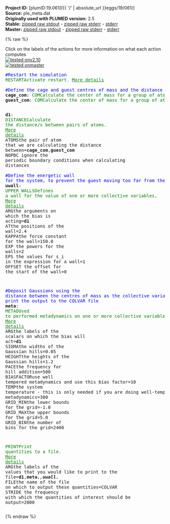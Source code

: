 **Project ID:** [plumID:19.061]({{ '/' | absolute_url }}eggs/19/061/)  
**Source:** ple_meta.dat  
**Originally used with PLUMED version:** 2.5  
**Stable:** [zipped raw stdout](ple_meta.dat.plumed.stdout.txt.zip) - [zipped raw stderr](ple_meta.dat.plumed.stderr.txt.zip) - [stderr](ple_meta.dat.plumed.stderr)  
**Master:** [zipped raw stdout](ple_meta.dat.plumed_master.stdout.txt.zip) - [zipped raw stderr](ple_meta.dat.plumed_master.stderr.txt.zip) - [stderr](ple_meta.dat.plumed_master.stderr)  

{% raw %}
<div class="plumedpreheader">
<div class="headerInfo" id="value_details_data/ple_meta.dat"> Click on the labels of the actions for more information on what each action computes </div>
<div class="containerBadge">
<div class="headerBadge"><a href="ple_meta.dat.plumed.stderr"><img src="https://img.shields.io/badge/v2.10-passing-green.svg" alt="tested onv2.10" /></a></div>
<div class="headerBadge"><a href="ple_meta.dat.plumed_master.stderr"><img src="https://img.shields.io/badge/master-passing-green.svg" alt="tested onmaster" /></a></div>
</div>
</div>
<pre class="plumedlisting">
<span style="color:blue" class="comment">#Restart the simulation</span>
<span class="plumedtooltip" style="color:green">RESTART<span class="right">Activate restart. <a href="https://www.plumed.org/doc-master/user-doc/html/RESTART" style="color:green">More details</a><i></i></span></span>
<br/><span style="color:blue" class="comment">#Define the cage and guest centres of mass and the distance between them</span>
<span style="display:none;" id="data/ple_meta.dat">The RESTART action with label <b></b> calculates something</span><b name="data/ple_meta.datcage_com" onclick='showPath("data/ple_meta.dat","data/ple_meta.datcage_com","data/ple_meta.datcage_com","brown")'>cage_com</b>: <span class="plumedtooltip" style="color:green">COM<span class="right">Calculate the center of mass for a group of atoms. <a href="https://www.plumed.org/doc-master/user-doc/html/COM" style="color:green">More details</a><i></i></span></span> <span class="plumedtooltip">ATOMS<span class="right">the list of atoms which are involved the virtual atom's definition<i></i></span></span>=1-168
<span style="display:none;" id="data/ple_meta.datcage_com">The COM action with label <b>cage_com</b> calculates something</span><b name="data/ple_meta.datguest_com" onclick='showPath("data/ple_meta.dat","data/ple_meta.datguest_com","data/ple_meta.datguest_com","brown")'>guest_com</b>: <span class="plumedtooltip" style="color:green">COM<span class="right">Calculate the center of mass for a group of atoms. <a href="https://www.plumed.org/doc-master/user-doc/html/COM" style="color:green">More details</a><i></i></span></span> <span class="plumedtooltip">ATOMS<span class="right">the list of atoms which are involved the virtual atom's definition<i></i></span></span>=169-186

<span style="display:none;" id="data/ple_meta.datguest_com">The COM action with label <b>guest_com</b> calculates something</span><b name="data/ple_meta.datd1" onclick='showPath("data/ple_meta.dat","data/ple_meta.datd1","data/ple_meta.datd1","brown")'>d1</b>: <span class="plumedtooltip" style="color:green">DISTANCE<span class="right">Calculate the distance/s between pairs of atoms. <a href="https://www.plumed.org/doc-master/user-doc/html/DISTANCE" style="color:green">More details</a><i></i></span></span> <span class="plumedtooltip">ATOMS<span class="right">the pair of atom that we are calculating the distance between<i></i></span></span>=<b name="data/ple_meta.datcage_com">cage_com</b>,<b name="data/ple_meta.datguest_com">guest_com</b> <span class="plumedtooltip">NOPBC<span class="right"> ignore the periodic boundary conditions when calculating distances<i></i></span></span>
<br/><span style="color:blue" class="comment">#Define the energetic wall for the system, to prevent the guest moving too far from the cage</span>
<span style="display:none;" id="data/ple_meta.datd1">The DISTANCE action with label <b>d1</b> calculates the following quantities:<table  align="center" frame="void" width="95%" cellpadding="5%"><tr><td width="5%"><b> Quantity </b>  </td><td><b> Description </b> </td></tr><tr><td width="5%">d1.value</td><td>the DISTANCE between this pair of atoms</td></tr></table></span><b name="data/ple_meta.datuwall" onclick='showPath("data/ple_meta.dat","data/ple_meta.datuwall","data/ple_meta.datuwall","brown")'>uwall</b>: <span class="plumedtooltip" style="color:green">UPPER_WALLS<span class="right">Defines a wall for the value of one or more collective variables, <a href="https://www.plumed.org/doc-master/user-doc/html/UPPER_WALLS" style="color:green">More details</a><i></i></span></span> <span class="plumedtooltip">ARG<span class="right">the arguments on which the bias is acting<i></i></span></span>=<b name="data/ple_meta.datd1">d1</b> <span class="plumedtooltip">AT<span class="right">the positions of the wall<i></i></span></span>=2.4 <span class="plumedtooltip">KAPPA<span class="right">the force constant for the wall<i></i></span></span>=150.0 <span class="plumedtooltip">EXP<span class="right"> the powers for the walls<i></i></span></span>=2 <span class="plumedtooltip">EPS<span class="right"> the values for s_i in the expression for a wall<i></i></span></span>=1 <span class="plumedtooltip">OFFSET<span class="right"> the offset for the start of the wall<i></i></span></span>=0

<span style="color:blue" class="comment">#Deposit Gaussians using the distance between the centres of mass as the collective variable, and print the output to the COLVAR file</span>
<span style="display:none;" id="data/ple_meta.datuwall">The UPPER_WALLS action with label <b>uwall</b> calculates the following quantities:<table  align="center" frame="void" width="95%" cellpadding="5%"><tr><td width="5%"><b> Quantity </b>  </td><td><b> Description </b> </td></tr><tr><td width="5%">uwall.bias</td><td>the instantaneous value of the bias potential</td></tr><tr><td width="5%">uwall.force2</td><td>the instantaneous value of the squared force due to this bias potential</td></tr></table></span><b name="data/ple_meta.datmeta" onclick='showPath("data/ple_meta.dat","data/ple_meta.datmeta","data/ple_meta.datmeta","brown")'>meta</b>: <span class="plumedtooltip" style="color:green">METAD<span class="right">Used to performed metadynamics on one or more collective variables. <a href="https://www.plumed.org/doc-master/user-doc/html/METAD" style="color:green">More details</a><i></i></span></span> <span class="plumedtooltip">ARG<span class="right">the labels of the scalars on which the bias will act<i></i></span></span>=<b name="data/ple_meta.datd1">d1</b> <span class="plumedtooltip">SIGMA<span class="right">the widths of the Gaussian hills<i></i></span></span>=0.05 <span class="plumedtooltip">HEIGHT<span class="right">the heights of the Gaussian hills<i></i></span></span>=1.2 <span class="plumedtooltip">PACE<span class="right">the frequency for hill addition<i></i></span></span>=500 <span class="plumedtooltip">BIASFACTOR<span class="right">use well tempered metadynamics and use this bias factor<i></i></span></span>=10 <span class="plumedtooltip">TEMP<span class="right">the system temperature - this is only needed if you are doing well-tempered metadynamics<i></i></span></span>=300 <span class="plumedtooltip">GRID_MIN<span class="right">the lower bounds for the grid<i></i></span></span>=-1.0 <span class="plumedtooltip">GRID_MAX<span class="right">the upper bounds for the grid<i></i></span></span>=5.0 <span class="plumedtooltip">GRID_BIN<span class="right">the number of bins for the grid<i></i></span></span>=2400

<span style="display:none;" id="data/ple_meta.datmeta">The METAD action with label <b>meta</b> calculates the following quantities:<table  align="center" frame="void" width="95%" cellpadding="5%"><tr><td width="5%"><b> Quantity </b>  </td><td><b> Description </b> </td></tr><tr><td width="5%">meta.bias</td><td>the instantaneous value of the bias potential</td></tr></table></span><span class="plumedtooltip" style="color:green">PRINT<span class="right">Print quantities to a file. <a href="https://www.plumed.org/doc-master/user-doc/html/PRINT" style="color:green">More details</a><i></i></span></span> <span class="plumedtooltip">ARG<span class="right">the labels of the values that you would like to print to the file<i></i></span></span>=<b name="data/ple_meta.datd1">d1</b>,<b name="data/ple_meta.datmeta">meta.*</b>,<b name="data/ple_meta.datuwall">uwall.*</b> <span class="plumedtooltip">FILE<span class="right">the name of the file on which to output these quantities<i></i></span></span>=COLVAR <span class="plumedtooltip">STRIDE<span class="right"> the frequency with which the quantities of interest should be output<i></i></span></span>=2000
</pre>
{% endraw %}
